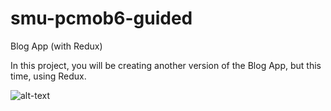# smu-pcmob6-guided
Blog App (with Redux)

In this project, you will be creating another version of the Blog App, but this time, using Redux.


![alt-text](link)


